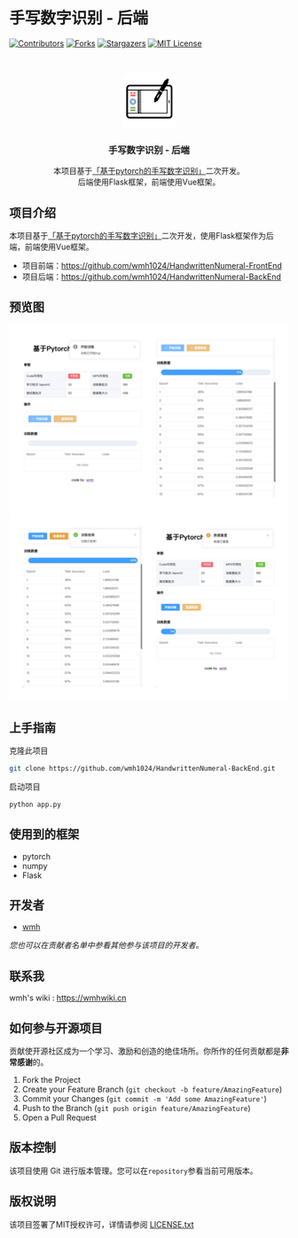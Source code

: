 # 手写数字识别 - 后端

<!-- PROJECT SHIELDS -->
[![Contributors][contributors-shield]][contributors-url]
[![Forks][forks-shield]][forks-url]
[![Stargazers][stars-shield]][stars-url]
[![MIT License][license-shield]][license-url]
<!-- PROJECT LOGO -->
<br />

<p align="center">
  <a href="https://github.com/wmh1024/HandwrittenNumeral-BackEnd">
    <img src="img/icon.png" alt="Logo" width="100" height="100" style="border-radius: 10px;">
  </a>

<h3 align="center">手写数字识别 - 后端</h3>
  <p align="center">
    本项目基于<a href="https://github.com/wmh1024/HandwrittenNumeralRecognition">「基于pytorch的手写数字识别」</a>二次开发。
    <br />
    后端使用Flask框架，前端使用Vue框架。
</p>

## 项目介绍

本项目基于[「基于pytorch的手写数字识别」](https://github.com/wmh1024/HandwrittenNumeralRecognition)二次开发，使用Flask框架作为后端，前端使用Vue框架。

- 项目前端：https://github.com/wmh1024/HandwrittenNumeral-FrontEnd
- 项目后端：https://github.com/wmh1024/HandwrittenNumeral-BackEnd

## 预览图

![image](img/1.jpg)
![image](img/2.jpg)

## 上手指南

克隆此项目

```sh
git clone https://github.com/wmh1024/HandwrittenNumeral-BackEnd.git
```

启动项目

```sh
python app.py
```

## 使用到的框架

- pytorch
- numpy
- Flask

## 开发者

- [wmh](https://github.com/wmh1024)

*您也可以在贡献者名单中参看其他参与该项目的开发者。*

## 联系我

wmh's wiki : https://wmhwiki.cn

## 如何参与开源项目

贡献使开源社区成为一个学习、激励和创造的绝佳场所。你所作的任何贡献都是**非常感谢**的。

1. Fork the Project
2. Create your Feature Branch (`git checkout -b feature/AmazingFeature`)
3. Commit your Changes (`git commit -m 'Add some AmazingFeature'`)
4. Push to the Branch (`git push origin feature/AmazingFeature`)
5. Open a Pull Request

## 版本控制

该项目使用 Git 进行版本管理。您可以在`repository`参看当前可用版本。

## 版权说明

该项目签署了MIT授权许可，详情请参阅 [LICENSE.txt](https://github.com/wmh1024/HandwrittenNumeral-BackEnd/blob/main/LICENSE.txt)

<!-- links -->

[your-project-path]:wmh1024/HandwrittenNumeral-BackEnd

[contributors-shield]: https://img.shields.io/github/contributors/wmh1024/HandwrittenNumeral-BackEnd.svg?style=flat-square

[contributors-url]: https://github.com/wmh1024/HandwrittenNumeral-BackEnd/graphs/contributors

[forks-shield]: https://img.shields.io/github/forks/wmh1024/HandwrittenNumeral-BackEnd.svg?style=flat-square

[forks-url]: https://github.com/wmh1024/HandwrittenNumeral-BackEnd/network/members

[stars-shield]: https://img.shields.io/github/stars/wmh1024/HandwrittenNumeral-BackEnd.svg?style=flat-square

[stars-url]: https://github.com/wmh1024/HandwrittenNumeral-BackEnd/stargazers

[issues-shield]: https://img.shields.io/github/issues/wmh1024/HandwrittenNumeral-BackEnd.svg?style=flat-square

[issues-url]: https://img.shields.io/github/issues/wmh1024/HandwrittenNumeral-BackEnd.svg

[license-shield]: https://img.shields.io/github/license/wmh1024/HandwrittenNumeral-BackEnd.svg?style=flat-square

[license-url]: https://github.com/wmh1024/HandwrittenNumeral-BackEnd/blob/main/LICENSE.txt

[linkedin-shield]: https://img.shields.io/badge/-LinkedIn-black.svg?style=flat-square&logo=linkedin&colorB=555

[linkedin-url]: https://linkedin.com/in/shaojintian